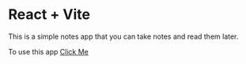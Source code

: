 # React + Vite

This is a simple notes app that you can take notes and read them later.

To use this app [Click Me](https://sivaram-take-notes.vercel.app/)
